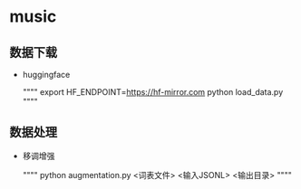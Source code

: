 # music
## 数据下载
- huggingface

  """"
export HF_ENDPOINT=https://hf-mirror.com
python load_data.py
  """"
  
## 数据处理
- 移调增强
  
  """"
python augmentation.py <词表文件> <输入JSONL> <输出目录>
  """"
